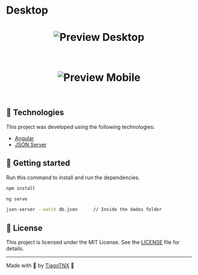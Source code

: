 # Desktop

<h1 align="center">
    <img alt="Preview Desktop" title="Preview Desktop" src=".github/transferencia.webp" />
</h1>

<br>

<h1 align="center">
    <img alt="Preview Mobile" title="Preview Mobile" src=".github/nova-transferencia.webp" />
</h1>

<br>

## 🧪 Technologies

This project was developed using the following technologies:

- [Angular](https://angular.io/)
- [JSON Server](https://github.com/typicode/json-server)

## 🚀 Getting started

Run this command to install and run the dependencies.

```bash
npm install

ng serve

json-server --watch db.json      // Inside the dados folder
```
## 📝 License

This project is licensed under the MIT License. See the [LICENSE](LICENSE) file for details.

---

Made with 💜 by [TiagoTNX](https://github.com/TiagoTNX) 👋
